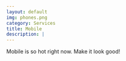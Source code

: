 ```yaml
---
layout: default
img: phones.png
category: Services
title: Mobile
description: |
---
```

Mobile is so hot right now. Make it look good!
